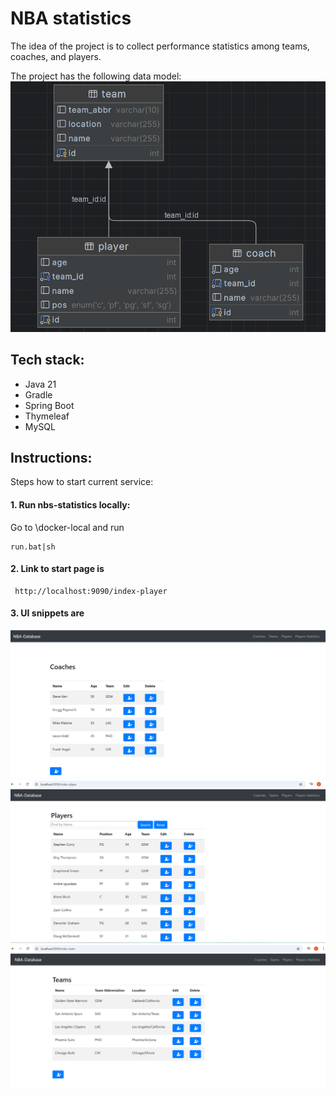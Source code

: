 NBA statistics
====
The idea of the project is to collect performance statistics among teams, coaches, and players.

The project has the following data model:
![db diagram.png](src/main/resources/docs/db%20diagram.png)

## Tech stack:
- Java 21
- Gradle
- Spring Boot
- Thymeleaf
- MySQL

## Instructions:

Steps how to start current service:

#### 1. Run nbs-statistics locally:
Go to \docker-local and run
```
run.bat|sh
```

#### 2. Link to start page is
```
 http://localhost:9090/index-player
```

#### 3. UI snippets are
![coaches.png](src/main/resources/docs/coaches.png)
![players.png](src/main/resources/docs/players.png)
![teams.png](src/main/resources/docs/teams.png)